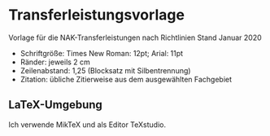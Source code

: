# Transferleistungsvorlage
Vorlage für die NAK-Transferleistungen nach Richtlinien Stand Januar 2020

- Schriftgröße: Times New Roman: 12pt; Arial: 11pt
- Ränder: jeweils 2 cm
- Zeilenabstand: 1,25 (Blocksatz mit Silbentrennung)
- Zitation: übliche Zitierweise aus dem ausgewählten Fachgebiet

## LaTeX-Umgebung
Ich verwende MikTeX und als Editor TeXstudio.
